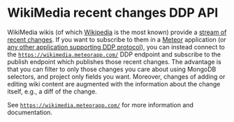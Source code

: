 # WikiMedia recent changes DDP API

WikiMedia wikis (of which <a href="https://www.wikipedia.org/">Wikipedia</a> is the most known) provide a
[stream of recent changes](https://wikitech.wikimedia.org/wiki/EventStreams). If you want to subscribe to them
in a [Meteor](https://www.meteor.com/) application (or [any other application supporting DDP protocol](http://www.meteorpedia.com/read/DDP_Clients)),
you can instead connect to the [`https://wikimedia.meteorapp.com/`](https://wikimedia.meteorapp.com/) DDP endpoint
and subscribe to the publish endpoint which publishes those recent changes. The advantage is that you can filter to only
those changes you care about using MongoDB selectors, and project only fields you want. Moreover, changes of adding
or editing wiki content are augmented with the information about the change itself, e.g., a diff of the change.

See [`https://wikimedia.meteorapp.com/`](https://wikimedia.meteorapp.com/) for more information and documentation.